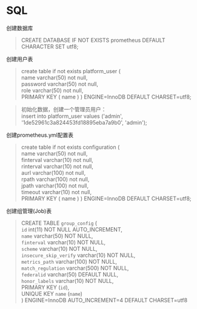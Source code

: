 # SQL

创建数据库  
> CREATE DATABASE IF NOT EXISTS prometheus DEFAULT CHARACTER SET utf8;

创建用户表
>create table if not exists platform_user (  
name varchar(50) not null,  
password varchar(50) not null,  
role varchar(50) not null,  
PRIMARY KEY ( name ) ) ENGINE=InnoDB DEFAULT CHARSET=utf8;  

>初始化数据，创建一个管理员用户：   
insert into platform_user values ('admin', '1de52961c3a824453fd18895eba7a9b0', 'admin');

创建prometheus.yml配置表
>create table if not exists configuration (  
name varchar(50) not null,   
finterval varchar(10) not null,  
rinterval varchar(10) not null,  
aurl varchar(100) not null,  
rpath varchar(100) not null,  
jpath varchar(100) not null,  
timeout varchar(10) not null,  
PRIMARY KEY ( name ) ) ENGINE=InnoDB DEFAULT CHARSET=utf8;

创建组管理(Job)表
>CREATE TABLE `group_config` (  
`id` int(11) NOT NULL AUTO_INCREMENT,  
`name` varchar(50) NOT NULL,  
`finterval` varchar(10) NOT NULL,  
`scheme` varchar(10) NOT NULL,  
`insecure_skip_verify` varchar(10) NOT NULL,  
`metrics_path` varchar(100) NOT NULL,  
`match_regulation` varchar(500) NOT NULL,  
`federalid` varchar(50) DEFAULT NULL,  
`honor_labels` varchar(10) NOT NULL,  
PRIMARY KEY (`id`),  
UNIQUE KEY `name` (`name`)  
) ENGINE=InnoDB AUTO_INCREMENT=4 DEFAULT CHARSET=utf8  

